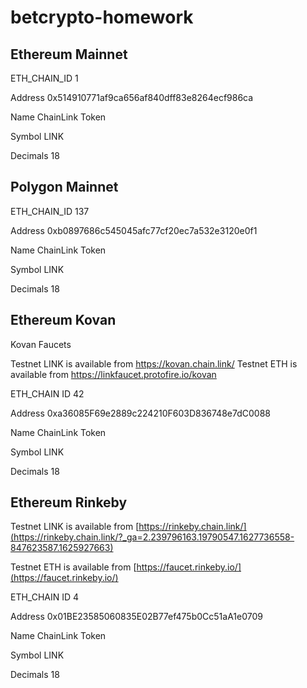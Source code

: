 # betcrypto-homework


## Ethereum Mainnet

ETH_CHAIN_ID 1

Address 0x514910771af9ca656af840dff83e8264ecf986ca

Name ChainLink Token

Symbol LINK

Decimals 18

## Polygon Mainnet

ETH_CHAIN_ID 137

Address 0xb0897686c545045afc77cf20ec7a532e3120e0f1

Name ChainLink Token

Symbol LINK

Decimals 18

## Ethereum Kovan

Kovan Faucets

Testnet LINK is available from https://kovan.chain.link/
Testnet ETH is available from https://linkfaucet.protofire.io/kovan

ETH_CHAIN ID 42

Address 0xa36085F69e2889c224210F603D836748e7dC0088

Name ChainLink Token

Symbol LINK

Decimals 18

## Ethereum Rinkeby

Testnet LINK is available from [https://rinkeby.chain.link/](https://rinkeby.chain.link/?_ga=2.239796163.19790547.1627736558-847623587.1625927663)

Testnet ETH is available from [https://faucet.rinkeby.io/](https://faucet.rinkeby.io/)


ETH_CHAIN ID 4

Address 0x01BE23585060835E02B77ef475b0Cc51aA1e0709

Name ChainLink Token

Symbol LINK

Decimals 18

